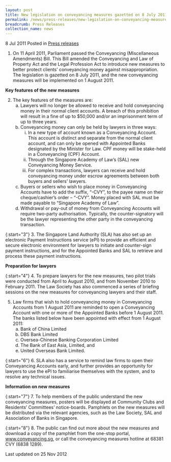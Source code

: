 ```yaml
---
layout: post
title: New legislation on conveyancing measures gazetted on 8 July 2011
permalink: /news/press-releases/new-legislation-on-conveyancing-measures-gazetted-on-8-july-2011
breadcrumb: Press Releases
collection_name: news
---
```


8 Jul 2011 Posted in [Press releases](/news/press-releases)


1. On 11 April 2011, Parliament passed the Conveyancing (Miscellaneous Amendments) Bill. This Bill amended the Conveyancing and Law of Property Act and the Legal Profession Act to introduce new measures to better protect clients’ conveyancing money against misappropriation. The legislation is gazetted on 8 July 2011, and the new conveyancing measures will be implemented on 1 August 2011.

**Key features of the new measures**

<ol start="2">
<li>The key features of the measures are:

<ol style="list-style-type: lower-alpha">

<li> Lawyers will no longer be allowed to receive and hold conveyancing money in their normal client accounts. A breach of this prohibition will result in a fine of up to $50,000 and/or an imprisonment term of up to three years.</li>
<li> Conveyancing money can only be held by lawyers in three ways:

<ol style="list-style-type: lower-roman">

<li>In a new type of account known as a Conveyancing Account. This account is distinct and separate from the normal client account, and can only be opened with Appointed Banks designated by the Minister for Law. CPF money will be stake-held in a Conveyancing (CPF) Account.</li>
<li>Through the Singapore Academy of Law’s (SAL) new Conveyancing Money Service.</li>
<li>For complex transactions, lawyers can receive and hold conveyancing money under escrow agreements between both buyers and sellers’ lawyers.</li>


</ol>


</li>
<li>
 Buyers or sellers who wish to place money in Conveyancing Accounts have to add the suffix, “-CVY”, to the payee name on their cheque/cashier’s order – “<Name of law firm>-CVY”. Money placed with SAL must be made payable to “Singapore Academy of Law”.
</li>

<li>
Withdrawal or pay-out of money from Conveyancing Accounts will require two-party authorisation. Typically, the counter-signatory will be the lawyer representing the other party in the conveyancing transaction.
</li>



</ol>




</li>





</ol>


{:start="3"}
3. The Singapore Land Authority (SLA) has also set up an electronic Payment Instructions service (ePI) to provide an efficient and secure electronic environment for lawyers to initiate and counter-sign payment instructions, and for the Appointed Banks and SAL to retrieve and process these payment instructions. 

**Preparation for lawyers**

{:start="4"}
4. To prepare lawyers for the new measures, two pilot trials were conducted from April to August 2010, and from November 2010 to February 2011. The Law Society has also commenced a series of briefing sessions on the new measures for conveyancing lawyers and their staff.


<ol start="5">
<li>Law firms that wish to hold conveyancing money in Conveyancing Accounts from 1 August 2011 are reminded to open a Conveyancing Account with one or more of the Appointed Banks before 1 August 2011. The banks listed below have been appointed with effect from 1 August 2011:   

<ol style="list-style-type: lower-alpha">

<li>Bank of China Limited</li>
<li>DBS Bank Limited</li>
<li>Oversea-Chinese Banking Corporation Limited</li>
<li>The Bank of East Asia, Limited, and</li>
<li>United Overseas Bank Limited.</li>

</ol>
</li>
</ol>

{:start="6"}
6. SLA also has a service to remind law firms to open their Conveyancing Accounts early, and further provides an opportunity for lawyers to use the ePI to familiarise themselves with the system, and to resolve any technical issues.


**Information on new measures**

{:start="7"}
7. To help members of the public understand the new conveyancing measures, posters will be displayed at Community Clubs and Residents’ Committees’ notice-boards. Pamphlets on the new measures will be distributed via the relevant agencies, such as the Law Society, SAL and Association of Banks in Singapore.

{:start="8"}
8. The public can find out more about the new measures and download a copy of the pamphlet from the one-stop portal, <a href="www.conveyancing.sg">www.conveyancing.sg</a>, or call the conveyancing measures hotline at 68381 CVY (6838 1289).


<p class="right-side-updated">Last updated on 25 Nov 2012</p>


